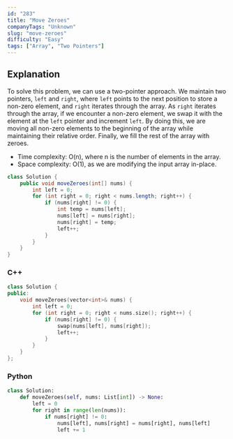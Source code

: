 ```yaml
---
id: "283"
title: "Move Zeroes"
companyTags: "Unknown"
slug: "move-zeroes"
difficulty: "Easy"
tags: ["Array", "Two Pointers"]
---
```


## Explanation

To solve this problem, we can use a two-pointer approach. We maintain two pointers, `left` and `right`, where `left` points to the next position to store a non-zero element, and `right` iterates through the array. As `right` iterates through the array, if we encounter a non-zero element, we swap it with the element at the `left` pointer and increment `left`. By doing this, we are moving all non-zero elements to the beginning of the array while maintaining their relative order. Finally, we fill the rest of the array with zeroes.

- Time complexity: O(n), where n is the number of elements in the array.
- Space complexity: O(1), as we are modifying the input array in-place.
```java
class Solution {
    public void moveZeroes(int[] nums) {
        int left = 0;
        for (int right = 0; right < nums.length; right++) {
            if (nums[right] != 0) {
                int temp = nums[left];
                nums[left] = nums[right];
                nums[right] = temp;
                left++;
            }
        }
    }
}
```

### C++
```cpp
class Solution {
public:
    void moveZeroes(vector<int>& nums) {
        int left = 0;
        for (int right = 0; right < nums.size(); right++) {
            if (nums[right] != 0) {
                swap(nums[left], nums[right]);
                left++;
            }
        }
    }
};
```

### Python
```python
class Solution:
    def moveZeroes(self, nums: List[int]) -> None:
        left = 0
        for right in range(len(nums)):
            if nums[right] != 0:
                nums[left], nums[right] = nums[right], nums[left]
                left += 1
```
